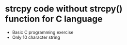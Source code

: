 # strcpy code without strcpy() function for C language
* Basic C programming exercise
* Only 10 character string
